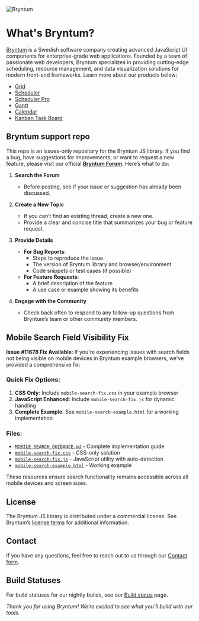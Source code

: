 ![Bryntum](./Github-header.png)

# What's Bryntum?

<a href="//bryntum.com">Bryntum</a> is a Swedish software company creating advanced JavaScript UI components for enterprise-grade web applications. Founded by a team of passionate web developers, Bryntum specializes in providing cutting-edge scheduling, resource management, and data visualization solutions for modern front-end frameworks. Learn more about our products below:

* <a href="//bryntum.com/products/grid">Grid</a>
* <a href="//bryntum.com/products/scheduler">Scheduler</a>
* <a href="//bryntum.com/products/scheduler-pro">Scheduler Pro</a>
* <a href="//bryntum.com/products/gantt">Gantt</a>
* <a href="//bryntum.com/products/calendar">Calendar</a>
* <a href="//bryntum.com/products/taskboard">Kanban Task Board</a>

## Bryntum support repo
This repo is an issues-only repository for the Bryntum JS library. If you find a bug, have suggestions for improvements, or want to request a new feature, please visit our official **[Bryntum Forum](https://forum.bryntum.com/)**. Here’s what to do:

1. **Search the Forum**  
   - Before posting, see if your issue or suggestion has already been discussed.

2. **Create a New Topic**  
   - If you can’t find an existing thread, create a new one.  
   - Provide a clear and concise title that summarizes your bug or feature request.

3. **Provide Details**  
   - **For Bug Reports**:  
     - Steps to reproduce the issue  
     - The version of Bryntum library and browser/environment  
     - Code snippets or test cases (if possible)  
   - **For Feature Requests**:  
     - A brief description of the feature  
     - A use case or example showing its benefits

4. **Engage with the Community**  
   - Check back often to respond to any follow-up questions from Bryntum’s team or other community members. 

## Mobile Search Field Visibility Fix

**Issue #11678 Fix Available**: If you're experiencing issues with search fields not being visible on mobile devices in Bryntum example browsers, we've provided a comprehensive fix:

### Quick Fix Options:

1. **CSS Only**: Include `mobile-search-fix.css` in your example browser
2. **JavaScript Enhanced**: Include `mobile-search-fix.js` for dynamic handling
3. **Complete Example**: See `mobile-search-example.html` for a working implementation

### Files:
- [`MOBILE_SEARCH_GUIDANCE.md`](MOBILE_SEARCH_GUIDANCE.md) - Complete implementation guide
- [`mobile-search-fix.css`](mobile-search-fix.css) - CSS-only solution
- [`mobile-search-fix.js`](mobile-search-fix.js) - JavaScript utility with auto-detection
- [`mobile-search-example.html`](mobile-search-example.html) - Working example

These resources ensure search functionality remains accessible across all mobile devices and screen sizes.

## License
The Bryntum JS library is distributed under a commercial license. See Bryntum’s [license terms](//bryntum.com/licensing/) for additional information.

## Contact
If you have any questions, feel free to reach out to us through our [Contact form](//bryntum.com/contact).

## Build Statuses

For build statuses for our nightly builds, see our [Build status](//dev.bryntum.com/teamcity) page.


_Thank you for using Bryntum! We’re excited to see what you’ll build with our tools._
